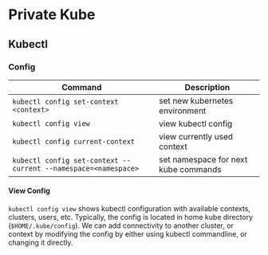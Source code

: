 # Private Kube

## Kubectl

### Config

| Command                                                       | Description                               |
| ------------------------------------------------------------- | ----------------------------------------- |
|`kubectl config set-context <context>`                         | set new kubernetes environment            |
|`kubectl config view`                                          | view kubectl config                       |
|`kubectl config current-context`                               | view currently used context               |
|`kubectl config set-context --current --namespace=<namespace>` | set namespace for next kube commands      |

#### View Config

`kubectl config view` shows kubectl configuration with available contexts, clusters, users, etc. Typically, the config is located in home kube directory (`$HOME/.kube/config`).
We can add connectivity to another cluster, or context by modifying the config by either using kubectl commandline, or changing it directly.
